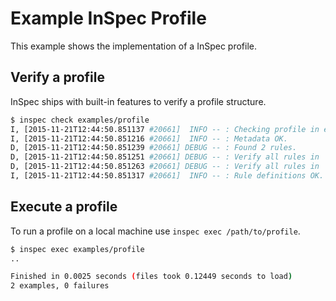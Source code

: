 # Example InSpec Profile

This example shows the implementation of a InSpec profile.

## Verify a profile

InSpec ships with built-in features to verify a profile structure.

```bash
$ inspec check examples/profile
I, [2015-11-21T12:44:50.851137 #20661]  INFO -- : Checking profile in examples/profile
I, [2015-11-21T12:44:50.851216 #20661]  INFO -- : Metadata OK.
D, [2015-11-21T12:44:50.851239 #20661] DEBUG -- : Found 2 rules.
D, [2015-11-21T12:44:50.851251 #20661] DEBUG -- : Verify all rules in  examples/profile/controls/example_spec.rb
D, [2015-11-21T12:44:50.851263 #20661] DEBUG -- : Verify all rules in  examples/profile/controls/gordon_spec.rb
I, [2015-11-21T12:44:50.851317 #20661]  INFO -- : Rule definitions OK.
```

## Execute a profile

To run a profile on a local machine use `inspec exec /path/to/profile`.

```bash
$ inspec exec examples/profile
..

Finished in 0.0025 seconds (files took 0.12449 seconds to load)
2 examples, 0 failures

```
